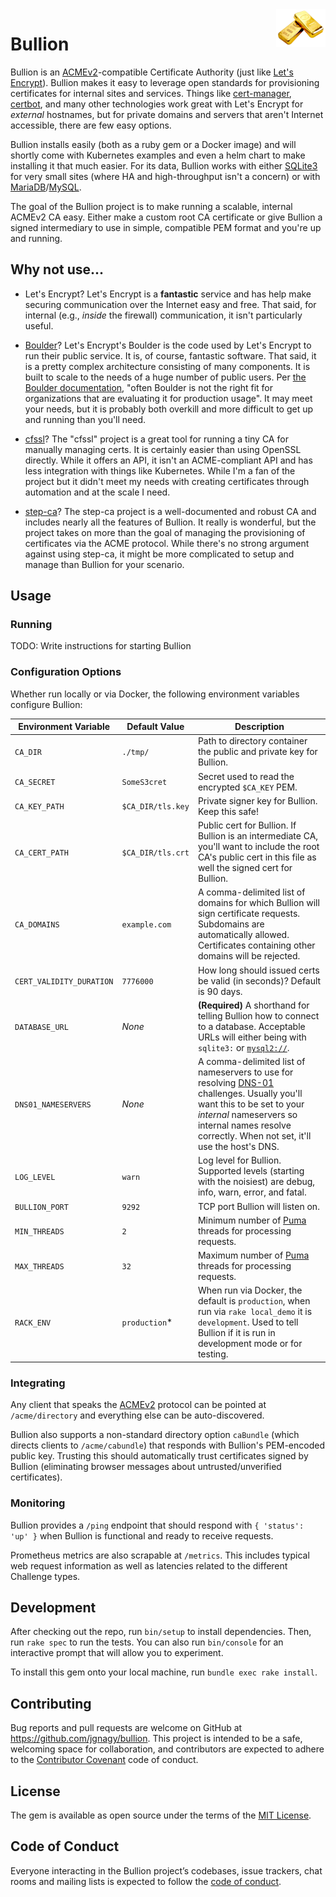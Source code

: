 <img src=".images/logo.png" alt="Bullion logo" title="Bullion" align="right" height="60" />

# Bullion

Bullion is an [ACMEv2](https://tools.ietf.org/html/rfc8555)-compatible Certificate Authority (just like [Let's Encrypt](https://letsencrypt.org/)). Bullion makes it easy to leverage open standards for provisioning certificates for internal sites and services. Things like [cert-manager](https://cert-manager.io/), [certbot](https://certbot.eff.org/), and many other technologies work great with Let's Encrypt for _external_ hostnames, but for private domains and servers that aren't Internet accessible, there are few easy options.

Bullion installs easily (both as a ruby gem or a Docker image) and will shortly come with Kubernetes examples and even a helm chart to make installing it that much easier. For its data, Bullion works with either [SQLite3](https://sqlite.org/index.html) for very small sites (where HA and high-throughput isn't a concern) or with [MariaDB](https://mariadb.org/)/[MySQL](https://www.mysql.com/).

The goal of the Bullion project is to make running a scalable, internal ACMEv2 CA easy. Either make a custom root CA certificate or give Bullion a signed intermediary to use in simple, compatible PEM format and you're up and running.

## Why not use...

* Let's Encrypt? Let's Encrypt is a **fantastic** service and has help make securing communication over the Internet easy and free. That said, for internal (e.g., _inside_ the firewall) communication, it isn't particularly useful.

* [Boulder](https://github.com/letsencrypt/boulder)? Let's Encrypt's Boulder is the code used by Let's Encrypt to run their public service. It is, of course, fantastic software. That said, it is a pretty complex architecture consisting of many components. It is built to scale to the needs of a huge number of public users. Per [the Boulder documentation](https://github.com/letsencrypt/boulder#production), "often Boulder is not the right fit for organizations that are evaluating it for production usage". It may meet your needs, but it is probably both overkill and more difficult to get up and running than you'll need.

* [cfssl](https://github.com/cloudflare/cfssl)? The "cfssl" project is a great tool for running a tiny CA for manually managing certs. It is certainly easier than using OpenSSL directly. While it offers an API, it isn't an ACME-compliant API and has less integration with things like Kubernetes. While I'm a fan of the project but it didn't meet my needs with creating certificates through automation and at the scale I need.

* [step-ca](https://smallstep.com/blog/private-acme-server/)? The step-ca project is a well-documented and robust CA and includes nearly all the features of Bullion. It really is wonderful, but the project takes on more than the goal of managing the provisioning of certificates via the ACME protocol. While there's no strong argument against using step-ca, it might be more complicated to setup and manage than Bullion for your scenario.

## Usage

### Running

TODO: Write instructions for starting Bullion

### Configuration Options

Whether run locally or via Docker, the following environment variables configure Bullion:

| Environment Variable | Default Value | Description |
| --- | --- | --- |
| `CA_DIR` | `./tmp/` | Path to directory container the public and private key for Bullion. |
| `CA_SECRET` | `SomeS3cret` | Secret used to read the encrypted `$CA_KEY` PEM. |
| `CA_KEY_PATH` | `$CA_DIR/tls.key` | Private signer key for Bullion. Keep this safe! |
| `CA_CERT_PATH` | `$CA_DIR/tls.crt` | Public cert for Bullion. If Bullion is an intermediate CA, you'll want to include the root CA's public cert in this file as well the signed cert for Bullion. |
| `CA_DOMAINS` | `example.com` | A comma-delimited list of domains for which Bullion will sign certificate requests. Subdomains are automatically allowed. Certificates containing other domains will be rejected. |
| `CERT_VALIDITY_DURATION` | `7776000` | How long should issued certs be valid (in seconds)? Default is 90 days. |
| `DATABASE_URL` | _None_ | **(Required)** A shorthand for telling Bullion how to connect to a database. Acceptable URLs will either being with `sqlite3:` or [`mysql2://`](https://github.com/brianmario/mysql2#using-active-records-database_url). |
| `DNS01_NAMESERVERS` | _None_ | A comma-delimited list of nameservers to use for resolving [DNS-01](https://letsencrypt.org/docs/challenge-types/#dns-01-challenge) challenges. Usually you'll want this to be set to your _internal_ nameservers so internal names resolve correctly. When not set, it'll use the host's DNS. |
| `LOG_LEVEL` | `warn` | Log level for Bullion. Supported levels (starting with the noisiest) are debug, info, warn, error, and fatal. |
| `BULLION_PORT` | `9292` | TCP port Bullion will listen on. |
| `MIN_THREADS` | `2` | Minimum number of [Puma](https://puma.io/) threads for processing requests. |
| `MAX_THREADS` | `32` | Maximum number of [Puma](https://puma.io/) threads for processing requests. |
| `RACK_ENV` | `production`* | When run via Docker, the default is `production`, when run via `rake local_demo` it is `development`. Used to tell Bullion if it is run in development mode or for testing. |

### Integrating

Any client that speaks the [ACMEv2](https://tools.ietf.org/html/rfc8555) protocol can be pointed at `/acme/directory` and everything else can be auto-discovered.

Bullion also supports a non-standard directory option `caBundle` (which directs clients to `/acme/cabundle`) that responds with Bullion's PEM-encoded public key. Trusting this should automatically trust certificates signed by Bullion (eliminating browser messages about untrusted/unverified certificates).

### Monitoring

Bullion provides a `/ping` endpoint that should respond with `{ 'status': 'up' }` when Bullion is functional and ready to receive requests.

Prometheus metrics are also scrapable at `/metrics`. This includes typical web request information as well as latencies related to the different Challenge types.

## Development

After checking out the repo, run `bin/setup` to install dependencies. Then, run `rake spec` to run the tests. You can also run `bin/console` for an interactive prompt that will allow you to experiment.

To install this gem onto your local machine, run `bundle exec rake install`.

## Contributing

Bug reports and pull requests are welcome on GitHub at https://github.com/jgnagy/bullion. This project is intended to be a safe, welcoming space for collaboration, and contributors are expected to adhere to the [Contributor Covenant](http://contributor-covenant.org) code of conduct.

## License

The gem is available as open source under the terms of the [MIT License](https://opensource.org/licenses/MIT).

## Code of Conduct

Everyone interacting in the Bullion project’s codebases, issue trackers, chat rooms and mailing lists is expected to follow the [code of conduct](https://github.com/jgnagy/bullion/blob/master/CODE_OF_CONDUCT.md).
